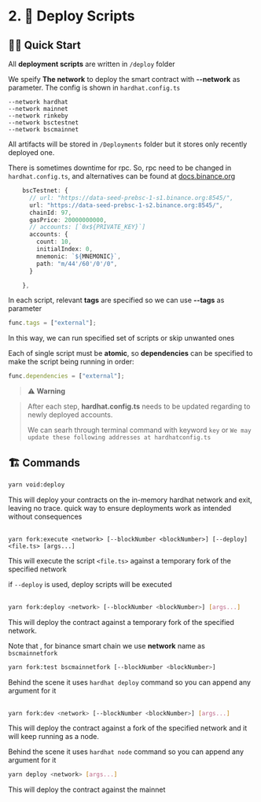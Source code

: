# 2. 💼 Deploy Scripts

## 🏄‍♂️ Quick Start

All **deployment scripts** are written in `/deploy` folder

We speify **The network** to deploy the smart contract with **--network** as parameter. The config is shown in `hardhat.config.ts`

```
--network hardhat
--network mainnet
--network rinkeby
--network bsctestnet
--network bscmainnet
```

All artifacts will be stored in `/Deployments` folder but it stores only recently deployed one.

There is sometimes downtime for rpc. So, rpc need to be changed in `hardhat.config.ts`, and alternatives can be found at
[docs.binance.org](https://docs.binance.org/smart-chain/developer/rpc.html)

```typescript
    bscTestnet: {
      // url: "https://data-seed-prebsc-1-s1.binance.org:8545/",
      url: "https://data-seed-prebsc-1-s2.binance.org:8545/",
      chainId: 97,
      gasPrice: 20000000000,
      // accounts: [`0x${PRIVATE_KEY}`]
      accounts: {
        count: 10,
        initialIndex: 0,
        mnemonic: `${MNEMONIC}`,
        path: "m/44'/60'/0'/0",
      }

    },
```

In each script, relevant **tags** are specified so we can use **--tags** as parameter

```typescript
func.tags = ["external"];
```

In this way, we can run specified set of scripts or skip unwanted ones

Each of single script must be **atomic**, so **dependencies** can be specified to make the script being running in order:

```typescript
func.dependencies = ["external"];
```

> :warning: **Warning**

> After each step, **hardhat.config.ts** needs to be updated regarding to newly deployed accounts.
>
> We can searh through terminal command with keyword `key` or `We may update these following addresses at hardhatconfig.ts`

## 🏗 Commands

```bash
yarn void:deploy
```

This will deploy your contracts on the in-memory hardhat network and exit, leaving no trace. quick way to ensure deployments work as intended without consequences
<br/><br/>

`yarn fork:execute <network> [--blockNumber <blockNumber>] [--deploy] <file.ts> [args...]`

This will execute the script `<file.ts>` against a temporary fork of the specified network

if `--deploy` is used, deploy scripts will be executed
<br/><br/>

```bash
yarn fork:deploy <network> [--blockNumber <blockNumber>] [args...]
```

This will deploy the contract against a temporary fork of the specified network.

Note that , for binance smart chain we use **network** name as `bscmainnetfork`

```bash
yarn fork:test bscmainnetfork [--blockNumber <blockNumber>]
```

Behind the scene it uses `hardhat deploy` command so you can append any argument for it
<br/><br/>

```bash
yarn fork:dev <network> [--blockNumber <blockNumber>] [args...]
```

This will deploy the contract against a fork of the specified network and it will keep running as a node.

Behind the scene it uses `hardhat node` command so you can append any argument for it

```bash
yarn deploy <network> [args...]
```

This will deploy the contract against the mainnet
